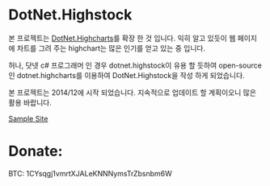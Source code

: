 DotNet.Highstock
================

본 프로젝트는 [DotNet.Highcharts](https://dotnethighcharts.codeplex.com)를 확장 한 것 입니다.
익히 알고 있듯이 웹 페이지에 차트를 그려 주는 highchart는 많은 인기를 얻고 있는 중 입니다.

허나, 닷넷 c# 프로그래머 인 경우 dotnet.highstock이 유용 할 듯하여
open-source인 dotnet.highcharts를 이용하여 DotNet.Highstock을 작성 하게 되었습니다.

본 프로젝트는 2014/12에 시작 되었습니다.
지속적으로 업데이트 할 계획이오니 많은 활용 바랍니다.

[Sample Site](http://bpi-chart.bgc-e.com/Default.aspx)

Donate:
======

BTC: 1CYsqgj1vmrtXJALeKNNNymsTrZbsnbm6W

